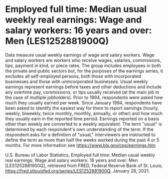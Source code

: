 #  Employed full time: Median usual weekly real earnings: Wage and salary workers: 16 years and over: Men (LES1252881900Q)	

Data measure usual weekly earnings of wage and salary workers. Wage and salary workers are workers who receive wages, salaries, commissions, tips, payment in kind, or piece rates. The group includes employees in both the private and public sectors but, for the purposes of the earnings series, it excludes all self-employed persons, both those with incorporated businesses and those with unincorporated businesses.
Usual weekly earnings represent earnings before taxes and other deductions and include any overtime pay, commissions, or tips usually received (at the main job in the case of multiple jobholders). Prior to 1994, respondents were asked how much they usually earned per week. Since January 1994, respondents have been asked to identify the easiest way for them to report earnings (hourly, weekly, biweekly, twice monthly, monthly, annually, or other) and how much they usually earn in the reported time period. Earnings reported on a basis other than weekly are converted to a weekly equivalent. The term "usual" is determined by each respondent's own understanding of the term. If the respondent asks for a definition of "usual," interviewers are instructed to define the term as more than half the weeks worked during the past 4 or 5 months. For more information see https://www.bls.gov/cps/earnings.htm








U.S. Bureau of Labor Statistics, Employed full time: Median usual weekly real earnings: Wage and salary workers: 16 years and over: Men [LES1252881900Q], retrieved from FRED, Federal Reserve Bank of St. Louis; https://fred.stlouisfed.org/series/LES1252881900Q, January 28, 2021.